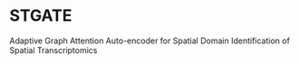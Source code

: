 # STGATE
Adaptive Graph Attention Auto-encoder for Spatial Domain Identification of Spatial Transcriptomics

